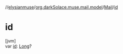 //[elysianmuse](../../../index.md)/[org.darkSolace.muse.mail.model](../index.md)/[Mail](index.md)/[id](id.md)

# id

[jvm]\
var [id](id.md): [Long](https://kotlinlang.org/api/latest/jvm/stdlib/kotlin/-long/index.html)?
